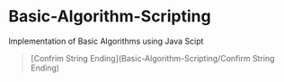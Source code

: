 # Basic-Algorithm-Scripting
Implementation of Basic Algorithms using Java Scipt
> [Confrim String Ending](Basic-Algorithm-Scripting/Confirm String Ending)
